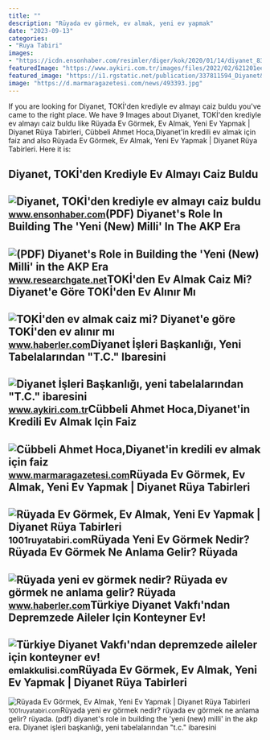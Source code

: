 ```yaml
---
title: ""
description: "Rüyada ev görmek, ev almak, yeni ev yapmak"
date: "2023-09-13"
categories:
- "Ruya Tabiri"
images:
- "https://icdn.ensonhaber.com/resimler/diger/kok/2020/01/14/diyanet_8366.jpg"
featuredImage: "https://www.aykiri.com.tr/images/files/2022/02/621201ee290ea.jpg"
featured_image: "https://i1.rgstatic.net/publication/337811594_Diyanet&#039;s_Role_in_Building_the_&#039;Yeni_New_Milli&#039;_in_the_AKP_Era_httpsjournalsopeneditionorgejts5953langde/links/5deb5bb24585159aa468ac6d/largepreview.png"
image: "https://d.marmaragazetesi.com/news/493393.jpg"
---
```


If you are looking for Diyanet, TOKİ'den krediyle ev almayı caiz buldu you've came to the right place. We have 9 Images about Diyanet, TOKİ'den krediyle ev almayı caiz buldu like Rüyada Ev Görmek, Ev Almak, Yeni Ev Yapmak | Diyanet Rüya Tabirleri, Cübbeli Ahmet Hoca,Diyanet'in kredili ev almak için faiz and also Rüyada Ev Görmek, Ev Almak, Yeni Ev Yapmak | Diyanet Rüya Tabirleri. Here it is:

Diyanet, TOKİ'den Krediyle Ev Almayı Caiz Buldu
-----------------------------------------------

 ![Diyanet, TOKİ'den krediyle ev almayı caiz buldu](https://icdn.ensonhaber.com/resimler/diger/kok/2020/01/14/diyanet_8366.jpg) <small>www.ensonhaber.com</small>(PDF) Diyanet's Role In Building The 'Yeni (New) Milli' In The AKP Era
----------------------------------------------------------------------

 ![(PDF) Diyanet's Role in Building the 'Yeni (New) Milli' in the AKP Era](https://i1.rgstatic.net/publication/337811594_Diyanet's_Role_in_Building_the_'Yeni_New_Milli'_in_the_AKP_Era_httpsjournalsopeneditionorgejts5953langde/links/5deb5bb24585159aa468ac6d/largepreview.png) <small>www.researchgate.net</small>TOKİ'den Ev Almak Caiz Mi? Diyanet'e Göre TOKİ'den Ev Alınır Mı
---------------------------------------------------------------

 ![TOKİ'den ev almak caiz mi? Diyanet'e göre TOKİ'den ev alınır mı](https://i.hbrcdn.com/haber/2022/09/14/toki-den-ev-almak-caiz-mi-diyanet-e-gore-toki-15274637_6076_amp.jpg) <small>www.haberler.com</small>Diyanet İşleri Başkanlığı, Yeni Tabelalarından "T.C." Ibaresini
---------------------------------------------------------------

 ![Diyanet İşleri Başkanlığı, yeni tabelalarından "T.C." ibaresini](https://www.aykiri.com.tr/images/files/2022/02/621201ee290ea.jpg) <small>www.aykiri.com.tr</small>Cübbeli Ahmet Hoca,Diyanet'in Kredili Ev Almak Için Faiz
--------------------------------------------------------

 ![Cübbeli Ahmet Hoca,Diyanet'in kredili ev almak için faiz](https://d.marmaragazetesi.com/news/493393.jpg) <small>www.marmaragazetesi.com</small>Rüyada Ev Görmek, Ev Almak, Yeni Ev Yapmak | Diyanet Rüya Tabirleri
-------------------------------------------------------------------

 ![Rüyada Ev Görmek, Ev Almak, Yeni Ev Yapmak | Diyanet Rüya Tabirleri](https://1001ruyatabiri.com/wp-content/uploads/2019/06/Ruyada-Ev-Gormek-Ruyada-Guzel-Yeni-Temiz-Buyuk-Ev-Gormek.jpg) <small>1001ruyatabiri.com</small>Rüyada Yeni Ev Görmek Nedir? Rüyada Ev Görmek Ne Anlama Gelir? Rüyada
---------------------------------------------------------------------

 ![Rüyada yeni ev görmek nedir? Rüyada ev görmek ne anlama gelir? Rüyada](https://i.hbrcdn.com/haber/2021/12/06/ruyada-yeni-ev-gormek-nedir-ruyada-ev-gormek-ne-14578630_7195_amp.jpg) <small>www.haberler.com</small>Türkiye Diyanet Vakfı'ndan Depremzede Aileler Için Konteyner Ev!
----------------------------------------------------------------

 ![Türkiye Diyanet Vakfı'ndan depremzede aileler için konteyner ev!](https://cdn.emlakkulisi.com/resim/orjinal/MTg2ODQxMT-turkiye-diyanet-vakfindan-depremzede-aileler-icin-konteyner-ev.jpg) <small>emlakkulisi.com</small>Rüyada Ev Görmek, Ev Almak, Yeni Ev Yapmak | Diyanet Rüya Tabirleri
-------------------------------------------------------------------

 ![Rüyada Ev Görmek, Ev Almak, Yeni Ev Yapmak | Diyanet Rüya Tabirleri](https://1001ruyatabiri.com/wp-content/uploads/2019/06/Ruyada-Ev-Gormek-Ev-Almak-Ne-Anlama-Gelir-Diyanet-Ruya-Tabirleri-ansiklopedisi-sorgulama.jpg) <small>1001ruyatabiri.com</small>Rüyada yeni ev görmek nedir? rüyada ev görmek ne anlama gelir? rüyada. (pdf) diyanet's role in building the 'yeni (new) milli' in the akp era. Diyanet i̇şleri başkanlığı, yeni tabelalarından "t.c." ibaresini

